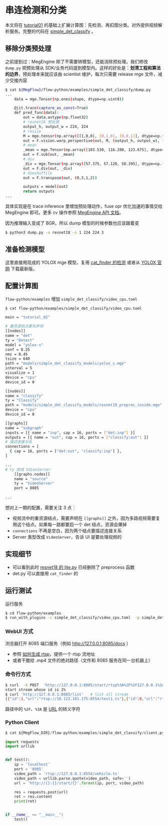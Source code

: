 # 串连检测和分类

本文将在 [tutorial01](01-single-classification-model.zh.md) 的基础上扩展计算图：先检测、再扣图分类。对外提供视频解析服务。完整的代码在 [simple_det_classify](../../flow-python/examples/simple_det_classify) 。

## 移除分类预处理

之前提到过：MegEngine 除了不需要转模型，还能消除预处理。我们修改 `dump.py` 把预处理从 SDK/业务代码提到模型内。这样的好处是：**划清工程和算法的边界**，预处理本来就应该由 scientist 维护，每次只需要 release mge 文件，减少交接内容

```bash
$ cat ${MegFlow}/flow-python/examples/simple_det_classify/dump.py
...
    data = mge.Tensor(np.ones(shape, dtype=np.uint8))

    @jit.trace(capture_as_const=True)
    def pred_func(data):
        out = data.astype(np.float32)
        # resnet18 预处理
        output_h, output_w = 224, 224
        # resize
        M = mge.tensor(np.array([[1,0,0], [0,1,0], [0,0,1]], dtype=np.float32).reshape((1,3,3)))
        out = F.vision.warp_perspective(out, M, (output_h, output_w), format='NHWC')
        # mean
        _mean = mge.Tensor(np.array([103.530, 116.280, 123.675], dtype=np.float32))
        out = F.sub(out, _mean)
        # div 
        _div = mge.Tensor(np.array([57.375, 57.120, 58.395], dtype=np.float32))
        out = F.div(out, _div)
        # dimshuffile 
        out = F.transpose(out, (0,3,1,2))

        outputs = model(out)
        return outputs
...
```
具体实现是在 trace inference 里增加预处理动作，fuse opr 优化加速的事情交给 MegEngine 即可。更多 cv 操作参照 [MegEngine API 文档](https://megengine.org.cn/doc/stable/zh/reference/api/megengine.functional.vision.warp_perspective.html?highlight=warp_perspective)。

因为推理输入变成了 BGR，所以 dump 模型的时候参数也应该跟着变
```bash
$ python3 dump.py -a resnet18 -s 1 224 224 3 
```

## 准备检测模型
这里直接用现成的 YOLOX mge 模型。复用 [cat_finder 的检测](../../flow-python/examples/cat_finder/det.py) 或者从 [YOLOX 官网](https://github.com/Megvii-BaseDetection/YOLOX/tree/main/demo/MegEngine/python) 下载最新版。

##  配置计算图
`flow-python/examples` 增加 `simple_det_classify/video_cpu.toml`

```bash
$ cat flow-python/examples/simple_det_classify/video_cpu.toml

main = "tutorial_02"

# 重资源结点要先声明
[[nodes]]
name = "det"
ty = "Detect"
model = "yolox-s"
conf = 0.25
nms = 0.45
tsize = 640
path = "models/simple_det_classify_models/yolox_s.mge"
interval = 5
visualize = 1
device = "cpu"
device_id = 0

[[nodes]]
name = "classify"
ty = "Classify"
path = "models/simple_det_classify_models/resnet18_preproc_inside.mge"
device = "cpu"
device_id = 0

[[graphs]]
name = "subgraph"
inputs = [{ name = "inp", cap = 16, ports = ["det:inp"] }]
outputs = [{ name = "out", cap = 16, ports = ["classify:out"] }]
# 描述连接关系
connections = [
  { cap = 16, ports = ["det:out", "classify:inp"] },
]

...
# ty 改成 VdieoServer
    [[graphs.nodes]]
    name = "source"
    ty = "VideoServer"
    port = 8085
    
...
```
想对上一期的配置，需要关注 3 点：
* 视频流中的重资源结点，需要声明在  `[[graphs]]` 之外，因为多路视频需要复用这个结点。如果每一路都要启一个 det 结点，资源会爆掉
* `connections` 不再是空白，因为两个结点要描述连接关系
* Server 类型改成 `VideoServer`，告诉 UI 是要处理视频的

## 实现细节
* 可以看到此时 [resnet18 的 lite.py](../../flow-python/examples/simple_det_classify/lite.py) 已经删除了 preprocess 函数
* det.py 可以直接用 `cat_finder` 的

## 运行测试

运行服务
```bash
$ cd flow-python/examples
$ run_with_plugins -c simple_det_classify/video_cpu.toml  -p simple_det_classify
```

### WebUI 方式
浏览器打开 8085 端口服务（例如 http://127.0.0.1:8085/docs ）

* 参照 [如何生成 rtsp](../how-to-build-and-run/generate-rtsp.zh.md)，提供一个 rtsp 流地址
* 或者干脆给 .mp4 文件的绝对路径（文件和 8085 服务在同一台机器上）

### 命令行方式
```bash
$ curl  -X POST  'http://127.0.0.1:8085/start/rtsp%3A%2F%2F127.0.0.1%3A8554%2Ftest1.ts'  # start  rtsp://127.0.0.1:8554/test1.ts
start stream whose id is 2% 
$ curl 'http://127.0.0.1:8085/list'   # list all stream
[{"id":1,"url":"rtsp://10.122.101.175:8554/test1.ts"},{"id":0,"url":"rtsp://10.122.101.175:8554/test1.ts"}]%
```
路径中的 `%2F`、`%3A` 是 [URL](https://www.ietf.org/rfc/rfc1738.txt) 的转义字符

### Python Client

```Python
$ cat ${MegFlow_DIR}/flow-python/examples/simple_det_classify/client.py

import requests
import urllib


def test():
    ip = 'localhost'
    port = '8085'
    video_path = 'rtsp://127.0.0.1:8554/vehicle.ts'
    video_path = urllib.parse.quote(video_path, safe='')
    url = 'http://{}:{}/start/{}'.format(ip, port, video_path)

    res = requests.post(url)
    ret = res.content
    print(ret)


if __name__ == "__main__":
    test()
```
